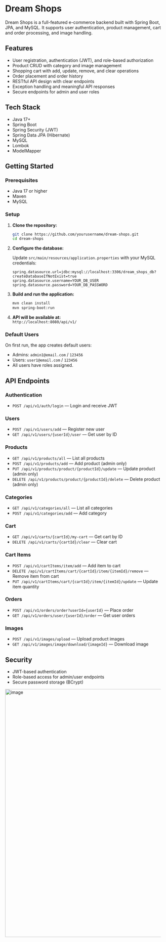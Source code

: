 # Dream Shops

Dream Shops is a full-featured e-commerce backend built with Spring Boot, JPA, and MySQL. It supports user authentication, product management, cart and order processing, and image handling.

## Features

- User registration, authentication (JWT), and role-based authorization
- Product CRUD with category and image management
- Shopping cart with add, update, remove, and clear operations
- Order placement and order history
- RESTful API design with clear endpoints
- Exception handling and meaningful API responses
- Secure endpoints for admin and user roles

## Tech Stack

- Java 17+
- Spring Boot
- Spring Security (JWT)
- Spring Data JPA (Hibernate)
- MySQL
- Lombok
- ModelMapper

## Getting Started

### Prerequisites

- Java 17 or higher
- Maven
- MySQL

### Setup

1. **Clone the repository:**
   ```bash
   git clone https://github.com/yourusername/dream-shops.git
   cd dream-shops
   ```

2. **Configure the database:**

   Update `src/main/resources/application.properties` with your MySQL credentials:
   ```
   spring.datasource.url=jdbc:mysql://localhost:3306/dream_shops_db?createDatabaseIfNotExist=true
   spring.datasource.username=YOUR_DB_USER
   spring.datasource.password=YOUR_DB_PASSWORD
   ```

3. **Build and run the application:**
   ```bash
   mvn clean install
   mvn spring-boot:run
   ```

4. **API will be available at:**  
   `http://localhost:8080/api/v1/`

### Default Users

On first run, the app creates default users:
- Admins: `admin1@email.com` / `123456`
- Users: `user1@email.com` / `123456`
- All users have roles assigned.

## API Endpoints

### Authentication

- `POST /api/v1/auth/login` — Login and receive JWT

### Users

- `POST /api/v1/users/add` — Register new user
- `GET /api/v1/users/{userId}/user` — Get user by ID

### Products

- `GET /api/v1/products/all` — List all products
- `POST /api/v1/products/add` — Add product (admin only)
- `PUT /api/v1/products/product/{productId}/update` — Update product (admin only)
- `DELETE /api/v1/products/product/{productId}/delete` — Delete product (admin only)

### Categories

- `GET /api/v1/categories/all` — List all categories
- `POST /api/v1/categories/add` — Add category

### Cart

- `GET /api/v1/carts/{cartId}/my-cart` — Get cart by ID
- `DELETE /api/v1/carts/{cartId}/clear` — Clear cart

### Cart Items

- `POST /api/v1/cartItems/item/add` — Add item to cart
- `DELETE /api/v1/cartItems/cart/{cartId}/item/{itemId}/remove` — Remove item from cart
- `PUT /api/v1/cartItems/cart/{cartId}/item/{itemId}/update` — Update item quantity

### Orders

- `POST /api/v1/orders/order?userId={userId}` — Place order
- `GET /api/v1/orders/user/{userId}/order` — Get user orders

### Images

- `POST /api/v1/images/upload` — Upload product images
- `GET /api/v1/images/image/download/{imageId}` — Download image

## Security

- JWT-based authentication
- Role-based access for admin/user endpoints
- Secure password storage (BCrypt)

<img width="604" height="803" alt="image" src="https://github.com/user-attachments/assets/be980985-250f-4eb9-9f88-1bd80a251c26" />

